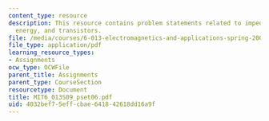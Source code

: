 ```yaml
---
content_type: resource
description: This resource contains problem statements related to impedance, magnetic
  energy, and transistors.
file: /media/courses/6-013-electromagnetics-and-applications-spring-2009/4032bef75effcbae641842618dd16a9f_MIT6_013S09_pset06.pdf
file_type: application/pdf
learning_resource_types:
- Assignments
ocw_type: OCWFile
parent_title: Assignments
parent_type: CourseSection
resourcetype: Document
title: MIT6_013S09_pset06.pdf
uid: 4032bef7-5eff-cbae-6418-42618dd16a9f
---
```

